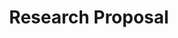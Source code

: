 ---
title: Research Proposal
layout: layouts/home.html
displayOrder: 9
mainImage: '/images/books-2463779_1280.jpg'
teaser:
  slug: A research proposal is a structured, formal document which provides a blueprint of the intended study, detailing research aims, methods, costing, ethics and timeframe.  
  icon: /images/proposal.png
  alt: icon of documents

---